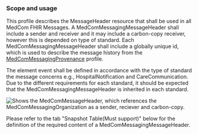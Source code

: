### Scope and usage 

This profile describes the MessageHeader resource that shall be used in all MedCom FHIR Messages. A MedComMessagingMessageHeader shall include a sender and receiver and it may include a carbon-copy receiver, however this is depended on type of standard. Each MedComMessagingMessageHeader shall include a globally unique id, which is used to describe the message history from the [MedComMessagingProvenance](https://build.fhir.org/ig/medcomdk/dk-medcom-messaging/StructureDefinition-medcom-messaging-provenance.html) profile. 

The element event shall be defined in accordance with the type of standard the message concerns e.g., HospitalNotification and CareCommunication. Due to the different requirements for each standard, it should be expected that the MedComMessagingMessageHeader is inherited in each standard. 

<img alt="Shows the MedComMessageHeader, which references the MedComMessagingOrganization as a sender, reciever and carbon-copy." src="./MedComMessageHeader.png" style="float:none; display:block; margin-left:auto; margin-right:auto;" />

Please refer to the tab "Snapshot Table(Must support)" below for the definition of the required content of a MedComMessagingMessageHeader.
